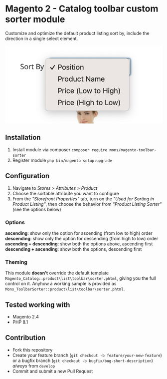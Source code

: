 # Magento 2 - Catalog toolbar custom sorter module

Customize and optimize the default product listing sort by, include the direction in a single select element.

![sort by screenshot](docs/assets/sort-by-screenshot-open.png)

## Installation

1. Install module via composer `composer require mons/magento-toolbar-sorter`
2. Register module `php bin/magento setup:upgrade`

## Configuration

1. Navigate to _Stores > Attributes > Product_
2. Choose the sortable attribute you want to configure
3. From the _"Storefront Properties"_ tab, turn on the _"Used for Sorting in Product Listing"_, then choose the behavior from _"Product Listing Sorter"_ (see the options below)

### Options

__ascending__: show only the option for ascending (from low to high) order
__descending__: show only the option for descending (from high to low) order
__ascending + descending__: show both the options above, ascending first
__descending + ascending__: show both the options, descending first

### Theming

This module __doesn't__ override the default template `Magento_Catalog::product\list\toolbar\sorter.phtml`, giving you the full control on it.
Anyhow a working sample is provided as `Mons_ToolbarSorter::product\list\toolbar\sorter.phtml`.

## Tested working with

* Magento 2.4
* PHP 8.1

## Contribution

* Fork this repository
* Create your feature branch (`git checkout -b feature/your-new-feature`) or a bugfix branch (`git checkout -b bugfix/bug-short-description`) *always* from `develop`
* Commit and submit a new Pull Request
